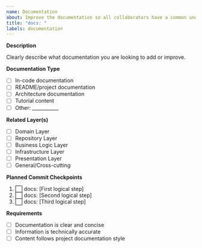 ```yaml
---
name: Documentation
about: Improve the documentation so all collaborators have a common understanding
title: "docs: "
labels: documentation
---
```


**Description**

Clearly describe what documentation you are looking to add or improve.

**Documentation Type**
- [ ] In-code documentation
- [ ] README/project documentation
- [ ] Architecture documentation
- [ ] Tutorial content
- [ ] Other: ___________

**Related Layer(s)**
- [ ] Domain Layer
- [ ] Repository Layer
- [ ] Business Logic Layer
- [ ] Infrastructure Layer
- [ ] Presentation Layer
- [ ] General/Cross-cutting

**Planned Commit Checkpoints**
1. ⬜ docs: [First logical step]
2. ⬜ docs: [Second logical step]
3. ⬜ docs: [Third logical step]

**Requirements**

- [ ] Documentation is clear and concise
- [ ] Information is technically accurate
- [ ] Content follows project documentation style
